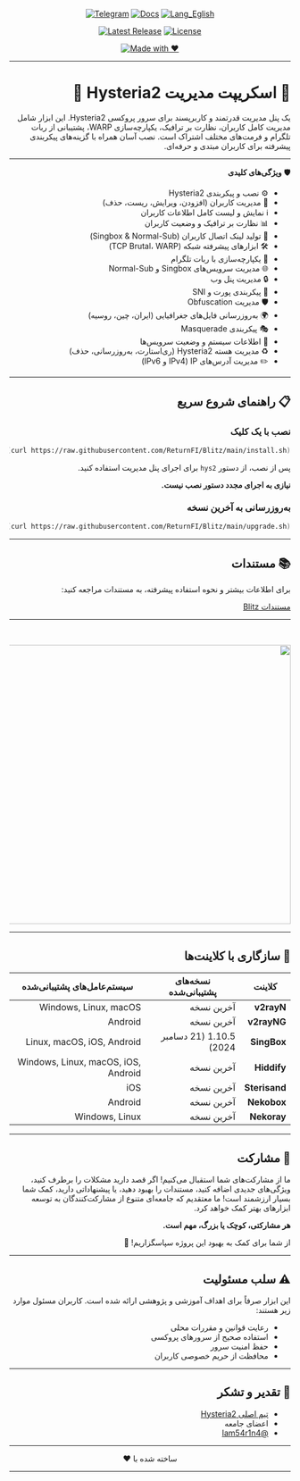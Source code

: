<div align="center">

[![Telegram](https://img.shields.io/badge/Telegram-Join%20Chat-26A5E4?logo=telegram&logoColor=white)](https://t.me/hysteria2_panel)
[![Docs](https://img.shields.io/badge/Docs-Read%20Now-FFA500?logo=bookstack&logoColor=white)](https://returnfi.github.io/Hys2-docs/)
[![Lang_Eglish](https://img.shields.io/badge/Language-English-009688?logo=google-translate&logoColor=white)](README.md)

[![Latest Release](https://img.shields.io/badge/Release-Latest-brightgreen?logo=github)](https://github.com/ReturnFI/Blitz/releases)
[![License](https://img.shields.io/badge/License-GPL-blueviolet?logo=open-source-initiative&logoColor=white)](LICENSE)  

[![Made with ❤️](https://img.shields.io/badge/Made%20with-%E2%9D%A4-red)](#)

</div>


---

<div dir="rtl">

# 🚀 اسکریپت مدیریت Hysteria2 🚀

یک پنل مدیریت قدرتمند و کاربرپسند برای سرور پروکسی Hysteria2. این ابزار شامل مدیریت کامل کاربران، نظارت بر ترافیک، یکپارچه‌سازی WARP، پشتیبانی از ربات تلگرام و فرمت‌های مختلف اشتراک است. نصب آسان همراه با گزینه‌های پیکربندی پیشرفته برای کاربران مبتدی و حرفه‌ای.

---

🛡️ **ویژگی‌های کلیدی**

- ⚙️ نصب و پیکربندی Hysteria2  
- 👤 مدیریت کاربران (افزودن، ویرایش، ریست، حذف)  
- ℹ️ نمایش و لیست کامل اطلاعات کاربران  
- 📊 نظارت بر ترافیک و وضعیت کاربران  
- 🔗 تولید لینک اتصال کاربران (Singbox & Normal-Sub)  
- 🛠️ ابزارهای پیشرفته شبکه (TCP Brutal، WARP)  
- 🤖 یکپارچه‌سازی با ربات تلگرام  
- 🌐 مدیریت سرویس‌های Singbox و Normal-Sub  
- 🔒 مدیریت پنل وب  
- 🔄 پیکربندی پورت و SNI  
- 🛡️ مدیریت Obfuscation  
- 🌍 به‌روزرسانی فایل‌های جغرافیایی (ایران، چین، روسیه)  
- 🎭 پیکربندی Masquerade  
- 🚀 اطلاعات سیستم و وضعیت سرویس‌ها  
- ♻️ مدیریت هسته Hysteria2 (ری‌استارت، به‌روزرسانی، حذف)  
- ✏️ مدیریت آدرس‌های IP (IPv4 و IPv6)  

---

## 📋 راهنمای شروع سریع  

### نصب با یک کلیک  
```bash
bash <(curl https://raw.githubusercontent.com/ReturnFI/Blitz/main/install.sh)
```
پس از نصب، از دستور `hys2` برای اجرای پنل مدیریت استفاده کنید.  

**نیازی به اجرای مجدد دستور نصب نیست.**  

### به‌روزرسانی به آخرین نسخه  
```bash
bash <(curl https://raw.githubusercontent.com/ReturnFI/Blitz/main/upgrade.sh)
```

---

## 📚 مستندات  

برای اطلاعات بیشتر و نحوه استفاده پیشرفته، به مستندات مراجعه کنید:  

 [مستندات Blitz](https://returnfi.github.io/Hys2-docs/)

---


<br />
<p align="center">
 <img src="https://github.com/user-attachments/assets/e9c6ab56-59b5-46a8-afcb-0e7f3e9f6330" width="1000" height="500">
</p>

---

## 🔄 سازگاری با کلاینت‌ها  

| کلاینت        | نسخه‌های پشتیبانی‌شده          | سیستم‌عامل‌های پشتیبانی‌شده                                             |
|---------------|------------------------------|------------------------------------------------------------------------|
| **v2rayN**    | آخرین نسخه                   | Windows, Linux, macOS                                                 |
| **v2rayNG**   | آخرین نسخه                   | Android                                                               |
| **SingBox**   | 1.10.5 (21 دسامبر 2024)      | Linux, macOS, iOS, Android                                            |
| **Hiddify**   | آخرین نسخه                   | Windows, Linux, macOS, iOS, Android                                   |
| **Sterisand** | آخرین نسخه                   | iOS                                                                   |
| **Nekobox**   | آخرین نسخه                   | Android                                                               |
| **Nekoray**   | آخرین نسخه                   | Windows, Linux                                                        |

---

## 🤝 مشارکت  

ما از مشارکت‌های شما استقبال می‌کنیم! اگر قصد دارید مشکلات را برطرف کنید، ویژگی‌های جدیدی اضافه کنید، مستندات را بهبود دهید، یا پیشنهاداتی دارید، کمک شما بسیار ارزشمند است! ما معتقدیم که جامعه‌ای متنوع از مشارکت‌کنندگان به توسعه ابزارهای بهتر کمک خواهد کرد.  

**هر مشارکتی، کوچک یا بزرگ، مهم است.**  

از شما برای کمک به بهبود این پروژه سپاسگزاریم! 🙌  

---

## ⚠️ سلب مسئولیت  

این ابزار صرفاً برای اهداف آموزشی و پژوهشی ارائه شده است. کاربران مسئول موارد زیر هستند:  

- رعایت قوانین و مقررات محلی  
- استفاده صحیح از سرورهای پروکسی  
- حفظ امنیت سرور  
- محافظت از حریم خصوصی کاربران  

---

## 🙏 تقدیر و تشکر  

- [تیم اصلی Hysteria2](https://github.com/apernet/hysteria)  
- اعضای جامعه  
- [@Iam54r1n4](https://github.com/Iam54r1n4)

---

<p align="center">ساخته شده با ❤️</p>
</div>


---


